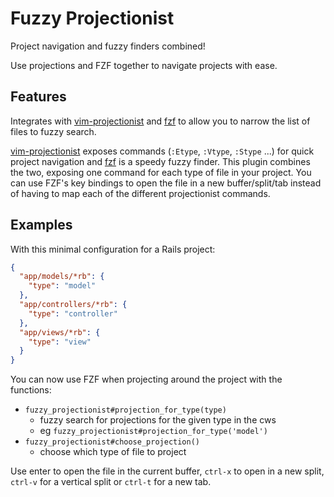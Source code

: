# Fuzzy Projectionist

Project navigation and fuzzy finders combined!

Use projections and FZF together to navigate projects with ease.

## Features

Integrates with [vim-projectionist][] and [fzf][] to allow you to narrow the
list of files to fuzzy search.

[vim-projectionist][] exposes commands (`:Etype`, `:Vtype`, `:Stype` ...) for
quick project navigation and [fzf][] is a speedy fuzzy finder. This plugin
combines the two, exposing one command for each type of file in your project.
You can use FZF's key bindings to open the file in a new buffer/split/tab
instead of having to map each of the different projectionist commands.

## Examples

With this minimal configuration for a Rails project:

```json
{
  "app/models/*rb": {
    "type": "model"
  },
  "app/controllers/*rb": {
    "type": "controller"
  },
  "app/views/*rb": {
    "type": "view"
  }
}
```

You can now use FZF when projecting around the project with the functions:

- `fuzzy_projectionist#projection_for_type(type)`
  - fuzzy search for projections for the given type in the cws
  - eg `fuzzy_projectionist#projection_for_type('model')`
- `fuzzy_projectionist#choose_projection()`
  - choose which type of file to project


Use enter to open the file in the current buffer, `ctrl-x` to open in a new
split, `ctrl-v` for a vertical split or `ctrl-t` for a new tab.

[vim-projectionist]: https://github.com/tpope/vim-projectionist
[fzf]:               https://github.com/junegunn/fzf
